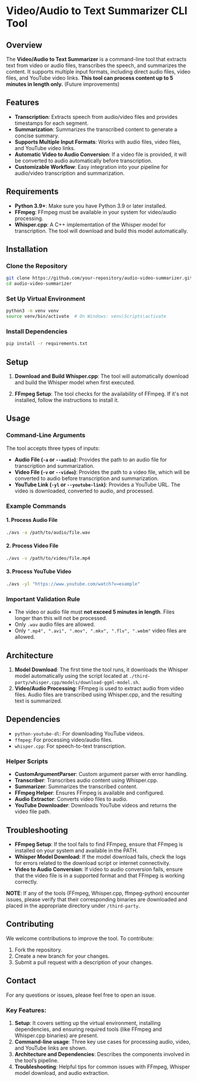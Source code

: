 # Video/Audio to Text Summarizer CLI Tool

## Overview
The **Video/Audio to Text Summarizer** is a command-line tool that extracts text from video or audio files, transcribes the speech, and summarizes the content. It supports multiple input formats, including direct audio files, video files, and YouTube video links. 
**This tool can process content up to 5 minutes in length only.** (Future improvements)

## Features
- **Transcription**: Extracts speech from audio/video files and provides timestamps for each segment.
- **Summarization**: Summarizes the transcribed content to generate a concise summary.
- **Supports Multiple Input Formats**: Works with audio files, video files, and YouTube video links.
- **Automatic Video to Audio Conversion**: If a video file is provided, it will be converted to audio automatically before transcription.
- **Customizable Workflow**: Easy integration into your pipeline for audio/video transcription and summarization.

## Requirements

- **Python 3.9+**: Make sure you have Python 3.9 or later installed.
- **FFmpeg**: FFmpeg must be available in your system for video/audio processing.
- **Whisper.cpp**: A C++ implementation of the Whisper model for transcription. The tool will download and build this model automatically.

## Installation

### Clone the Repository

```bash
git clone https://github.com/your-repository/audio-video-summarizer.git
cd audio-video-summarizer
```

### Set Up Virtual Environment

```bash
python3 -m venv venv
source venv/bin/activate  # On Windows: venv\Scripts\activate
```

### Install Dependencies

```bash
pip install -r requirements.txt
```

## Setup
1. **Download and Build Whisper.cpp**: The tool will automatically download and build the Whisper model when first executed.

2. **FFmpeg Setup**: The tool checks for the availability of FFmpeg. If it's not installed, follow the instructions to install it.

## Usage

### Command-Line Arguments

The tool accepts three types of inputs:
- **Audio File (`-a` or `--audio`)**: Provides the path to an audio file for transcription and summarization.
- **Video File (`-v` or `--video`)**: Provides the path to a video file, which will be converted to audio before transcription and summarization.
- **YouTube Link (`-yl` or `--youtube-link`)**: Provides a YouTube URL. The video is downloaded, converted to audio, and processed.

### Example Commands

#### 1. Process Audio File

```bash
./avs -a /path/to/audio/file.wav
```

#### 2. Process Video File

```bash
./avs -v /path/to/video/file.mp4
```

#### 3. Process YouTube Video

```bash
./avs -yl "https://www.youtube.com/watch?v=example"
```

### Important Validation Rule
- The video or audio file must **not exceed 5 minutes in length**. Files longer than this will not be processed.
- Only `.wav` audio files are allowed.
- Only `".mp4", ".avi", ".mov", ".mkv", ".flv", ".webm"` video files are allowed.

## Architecture

1. **Model Download**: The first time the tool runs, it downloads the Whisper model automatically using the script located at `./third-party/whisper.cpp/models/download-ggml-model.sh`.
2. **Video/Audio Processing**: FFmpeg is used to extract audio from video files. Audio files are transcribed using Whisper.cpp, and the resulting text is summarized.

## Dependencies

- `python-youtube-dl`: For downloading YouTube videos.
- `ffmpeg`: For processing video/audio files.
- `whisper.cpp`: For speech-to-text transcription.

### Helper Scripts
- **CustomArgumentParser**: Custom argument parser with error handling.
- **Transcriber**: Transcribes audio content using Whisper.cpp.
- **Summarizer**: Summarizes the transcribed content.
- **FFmpeg Helper**: Ensures FFmpeg is available and configured.
- **Audio Extractor**: Converts video files to audio.
- **YouTube Downloader**: Downloads YouTube videos and returns the video file path.

## Troubleshooting

- **FFmpeg Setup**: If the tool fails to find FFmpeg, ensure that FFmpeg is installed on your system and available in the PATH.
- **Whisper Model Download**: If the model download fails, check the logs for errors related to the download script or internet connectivity.
- **Video to Audio Conversion**: If video to audio conversion fails, ensure that the video file is in a supported format and that FFmpeg is working correctly.

**NOTE**: If any of the tools (FFmpeg, Whisper.cpp, ffmpeg-python) encounter issues, please verify that their corresponding binaries are downloaded and placed in the appropriate directory under `/third-party`.

## Contributing

We welcome contributions to improve the tool. To contribute:
1. Fork the repository.
2. Create a new branch for your changes.
3. Submit a pull request with a description of your changes.


## Contact

For any questions or issues, please feel free to open an issue.

### Key Features:
1. **Setup**: It covers setting up the virtual environment, installing dependencies, and ensuring required tools (like FFmpeg and Whisper.cpp binaries) are present.
2. **Command-line usage**: Three key use cases for processing audio, video, and YouTube links are shown.
3. **Architecture and Dependencies**: Describes the components involved in the tool’s pipeline.
4. **Troubleshooting**: Helpful tips for common issues with FFmpeg, Whisper model download, and audio extraction.